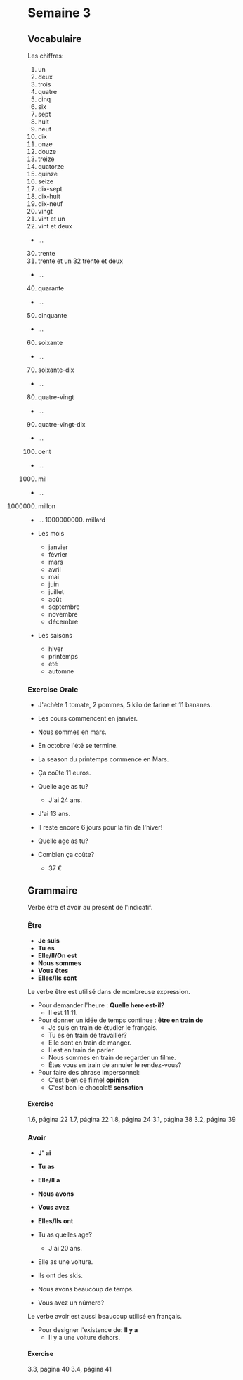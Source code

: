 

# Semaine 3

## Vocabulaire


Les chiffres:
  1. un
  2. deux
  3. trois
  4. quatre
  5. cinq
  6. six
  7. sept
  8. huit
  9. neuf
  10. dix
  11. onze
  12. douze
  13. treize
  14. quatorze
  15. quinze
  16. seize
  17. dix-sept
  18. dix-huit
  19. dix-neuf
  20. vingt
  21. vint et un
  22. vint et deux
  * ...
  30. trente
  31. trente et un
  32 trente et deux
  * ...
  40. quarante
  * ...
  50. cinquante
  * ...
  60. soixante
  * ...
  70. soixante-dix
  * ...
  80. quatre-vingt
  * ...
  90. quatre-vingt-dix
  * ...
  100. cent
  * ...
  1000. mil
  * ...
  1000000. millon
  * ...
  1000000000. millard



* Les mois
  * janvier
  * février
  * mars
  * avril 
  * mai
  * juin
  * juillet
  * août
  * septembre
  * novembre
  * décembre

* Les saisons
  * hiver
  * printemps
  * été
  * automne

### Exercise Orale

- J'achète 1 tomate, 2 pommes, 5 kilo de farine et 11 bananes.

- Les cours commencent en janvier.

- Nous sommes en mars.

- En octobre l'été se termine.

- La season du printemps commence en Mars.

- Ça coûte 11 euros.

- Quelle age as tu?
  - J'ai 24 ans.

- J'ai 13 ans.

- Il reste encore 6 jours pour la fin de l'hiver!

- Quelle age as tu?

- Combien ça coûte?
  - 37 €

## Grammaire

Verbe être et avoir au présent de l'indicatif.

### Être

* **Je** **suis**
* **Tu** **es**
* **Elle/Il/On** **est**
* **Nous** **sommes**
* **Vous** **êtes**
* **Elles/Ils** **sont**

Le verbe être est utilisé dans de nombreuse expression.

* Pour demander l'heure : **Quelle here est-il?** 
  * Il est 11:11.
* Pour donner un idée de temps continue : **être en train de**
  * Je suis en train de étudier le français.
  * Tu es en train de travailler?
  * Elle sont en train de manger.
  * Il est en train de parler.
  * Nous sommes en train de regarder un filme.
  * Êtes vous en train de annuler le rendez-vous?
* Pour faire des phrase impersonnel:
  * C'est bien ce filme! **opinion**
  * C'est bon le chocolat! **sensation**


#### Exercise

1.6, página 22
1.7, página 22
1.8, página 24
3.1, página 38
3.2, página 39


### Avoir

* **J'** **ai**
* **Tu** **as**
* **Elle/Il** **a**
* **Nous** **avons**
* **Vous** **avez**
* **Elles/Ils** **ont**

* Tu as quelles age?
  * J'ai 20 ans.

* Elle as une voiture.

* Ils ont des skis.

* Nous avons beaucoup de temps.

* Vous avez un número?

Le verbe avoir est aussi beaucoup utilisé en français.

* Pour designer l'existence de: **Il y a**
  * Il y a une voiture dehors.

#### Exercise

3.3, página 40
3.4, página 41
